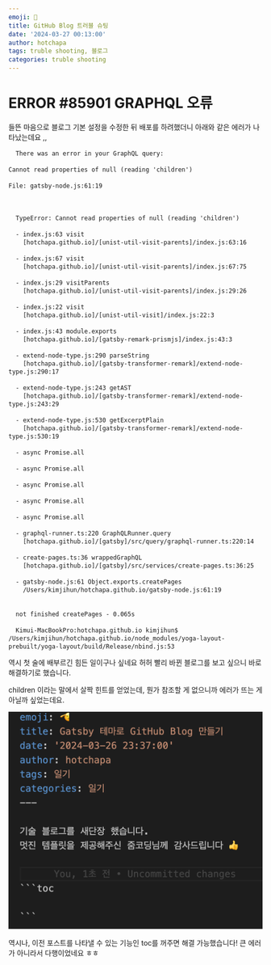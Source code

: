 ```yaml
---
emoji: 👻
title: GitHub Blog 트러블 슈팅
date: '2024-03-27 00:13:00'
author: hotchapa
tags: truble shooting, 블로그
categories: truble shooting
---
```


# ERROR #85901  GRAPHQL 오류
들뜬 마음으로 블로그 기본 설정을 수정한 뒤 배포를 하려했더니
아래와 같은 에러가 나타났는데요 ,,

```
  There was an error in your GraphQL query:

Cannot read properties of null (reading 'children')

File: gatsby-node.js:61:19



  TypeError: Cannot read properties of null (reading 'children')
  
  - index.js:63 visit
    [hotchapa.github.io]/[unist-util-visit-parents]/index.js:63:16
  
  - index.js:67 visit
    [hotchapa.github.io]/[unist-util-visit-parents]/index.js:67:75
  
  - index.js:29 visitParents
    [hotchapa.github.io]/[unist-util-visit-parents]/index.js:29:26
  
  - index.js:22 visit
    [hotchapa.github.io]/[unist-util-visit]/index.js:22:3
  
  - index.js:43 module.exports
    [hotchapa.github.io]/[gatsby-remark-prismjs]/index.js:43:3
  
  - extend-node-type.js:290 parseString
    [hotchapa.github.io]/[gatsby-transformer-remark]/extend-node-type.js:290:17
  
  - extend-node-type.js:243 getAST
    [hotchapa.github.io]/[gatsby-transformer-remark]/extend-node-type.js:243:29
  
  - extend-node-type.js:530 getExcerptPlain
    [hotchapa.github.io]/[gatsby-transformer-remark]/extend-node-type.js:530:19
  
  - async Promise.all
  
  - async Promise.all
  
  - async Promise.all
  
  - async Promise.all
  
  - async Promise.all
  
  - graphql-runner.ts:220 GraphQLRunner.query
    [hotchapa.github.io]/[gatsby]/src/query/graphql-runner.ts:220:14
  
  - create-pages.ts:36 wrappedGraphQL
    [hotchapa.github.io]/[gatsby]/src/services/create-pages.ts:36:25
  
  - gatsby-node.js:61 Object.exports.createPages
    /Users/kimjihun/hotchapa.github.io/gatsby-node.js:61:19
  

  not finished createPages - 0.065s

  Kimui-MacBookPro:hotchapa.github.io kimjihun$ /Users/kimjihun/hotchapa.github.io/node_modules/yoga-layout-prebuilt/yoga-layout/build/Release/nbind.js:53
```

역시 첫 술에 배부르긴 힘든 일이구나 싶네요 허허
빨리 바뀐 블로그를 보고 싶으니 바로 해결하기로 했습니다.

children 이라는 말에서 살짝 힌트를 얻었는데, 
뭔가 참조할 게 없으니까 에러가 뜨는 게 아닐까 싶었는데요.

![사진](1.png)

역시나, 이전 포스트를 나타낼 수 있는 기능인 toc를 꺼주면 해결 가능했습니다!
큰 에러가 아니라서 다행이었네요 ㅎㅎ


